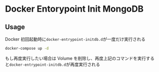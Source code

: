 # Docker Entorypoint Init MongoDB

## Usage

Docker 初回起動時に`docker-entrypoint-initdb.d`が一度だけ実行される

```bash
docker-compose up -d
```

もし再度実行したい場合は Volume を削除し、再度上記のコマンドを実行すると`docker-entrypoint-initdb.d`が再度実行される
